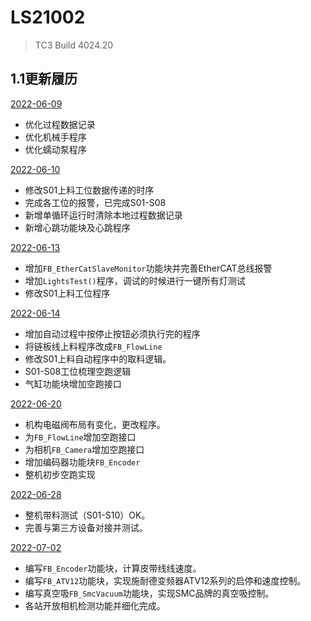 # LS21002
>TC3 Build 4024.20 
## 1.1更新履历

  [2022-06-09](https://github.com/AutomanH/TC3-LS21002/commit/dadd780a9d03594e35c87b4cd09d5160e1dc4833)
  - 优化过程数据记录
  - 优化机械手程序
  - 优化蠕动泵程序

  [2022-06-10](https://github.com/AutomanH/TC3-LS21002/commit/589766bdabcdaf9883239b8639c98740bfb37b4a)
  - 修改S01上料工位数据传递的时序
  - 完成各工位的报警，已完成S01-S08
  - 新增单循环运行时清除本地过程数据记录
  - 新增心跳功能块及心跳程序

[2022-06-13](https://github.com/AutomanH/TC3-LS21002/commit/e85dc65408d55dd9d82e14824fc71b984ce8424f)

- 增加`FB_EtherCatSlaveMonitor`功能块并完善EtherCAT总线报警
- 增加`LightsTest()`程序，调试的时候进行一键所有灯测试
- 修改S01上料工位程序

[2022-06-14]()

- 增加自动过程中按停止按钮必须执行完的程序
- 将链板线上料程序改成`FB_FlowLine`
- 修改S01上料自动程序中的取料逻辑。
- S01-S08工位梳理空跑逻辑
- 气缸功能块增加空跑接口

[2022-06-20](https://github.com/AutomanH/TC3-LS21002/commit/75fa6e349fea645954731f54f0b29e81ae81aa1b)

- 机构电磁阀布局有变化，更改程序。
- 为`FB_FlowLine`增加空跑接口
- 为相机`FB_Camera`增加空跑接口
- 增加编码器功能块`FB_Encoder`
- 整机初步空跑实现

[2022-06-28](https://github.com/AutomanH/TC3-LS21002/commit/c352546fad6a45a2b2319579a8d833d747b17651)

- 整机带料测试（S01-S10）OK。
- 完善与第三方设备对接并测试。

[2022-07-02]()

- 编写`FB_Encoder`功能块，计算皮带线线速度。
- 编写`FB_ATV12`功能块，实现施耐德变频器ATV12系列的启停和速度控制。
- 编写真空吸`FB_SmcVacuum`功能块，实现SMC品牌的真空吸控制。
- 各站开放相机检测功能并细化完成。

